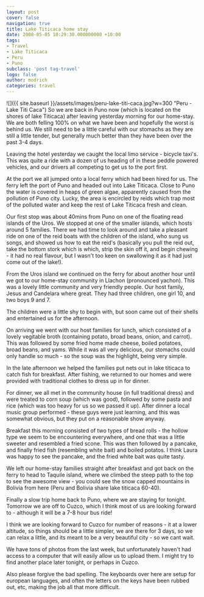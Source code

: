 ```yaml
---
layout: post
cover: false
navigation: true
title: Lake Titicaca home stay
date: 2008-05-05 10:29:30.000000000 +10:00
tags: 
- Travel
- Lake Titicaca
- Peru
- Puno
subclass: 'post tag-travel'
logo: false
author: modrich
categories: travel
---
```


![]({{ site.baseurl }}/assets/images/peru-lake-titi-caca.jpg?w=300 "Peru - Lake Titi Caca")
So we are back in Puno now (which is located on the shores of lake Titicaca) after leaving yesterday morning for our home-stay. We are both felling 100% on what we have been and hopefully the worst is behind us. We still need to be a little careful with our stomachs as they are still a little tender, but generally much better than they have been over the past 3-4 days.

Leaving the hotel yesterday we caught the local limo service - bicycle taxi's. This was quite a ride with a dozen of us heading of in these peddle powered vehicles, and our drivers all competing to get us to the port first.

At the port we all jumped onto a local ferry which had been hired for us. The ferry left the port of Puno and headed out into Lake Titicaca. Close to Puno the water is covered in heaps of green algae, apparently caused from the pollution of Puno city. Lucky, the area is encircled by reids which trap most of the polluted water and keep the rest of Lake Titicaca fresh and clean.

Our first stop was about 40mins from Puno on one of the floating read islands of the Uros. We stopped at one of the smaller islands, which hosts around 5 families. There we had time to look around and take a pleasant ride on one of the reid boats with the children of the island, who sung us songs, and showed us how to eat the reid's (basically you pull the reid out, take the bottom stork which is which, strip the skin off it, and begin chewing - it had no real flavour, but I wasn't too keen on swallowing it as it had just come out of the lake!).

From the Uros island we continued on the ferry for about another hour until we got to our home-stay community in Llachon (pronounced yachon). This was a lovely little community and very friendly people. Our host family, Jesus and Candelara where great. They had three children, one girl 10, and two boys 9 and 7.

The children were a little shy to begin with, but soon came out of their shells and entertained us for the afternoon.

On arriving we went with our host families for lunch, which consisted of a lovely vegitable broth (containing potato, broad beans, onion, and carrot). This was followed by some fried home made cheese, boiled potatoes, broad beans, and yams. While it was all very delicious, our stomachs could only handle so much - so the soup was the highlight, being very simple.

In the late afternoon we helped the families put nets out in lake titicaca to catch fish for breakfast. After fishing, we returned to our homes and were provided with traditional clothes to dress up in for dinner.

For dinner, we all met in the community house (in full traditional dress) and were treated to corn soup (which was good), followed by some pasta and rice (which was too heavy for us so we passed it up). After dinner a local music group performed - these guys were just learning, and this was somewhat obvious, but they put on a reasonable show anyway.

Breakfast this morning consisted of two types of bread rolls - the hollow type we seem to be encountering everywhere, and one that was a little sweeter and resembled a fried scone. This was then followed by a pancake, and finally fried fish (resembling white bait) and boiled potatos. I think Laura was happy to see the pancake, and the fried white bait was quite tasty.

We left our home-stay families straight after breakfast and got back on the ferry to head to Taquile island, where we climbed the steep path to the top to see the awesome view - you could see the snow capped mountains in Bolivia from here (Peru and Bolivia share lake titicaca 60-40).

Finally a slow trip home back to Puno, where we are staying for tonight. Tomorrow we are off to Cuzco, which I think most of us are looking forward to - although it will be a 7-8 hour bus ride!

I think we are looking forward to Cuzco for number of reasons - it at a lower altitude, so things should be a little simpler, we are there for 3 days, so we can relax a little, and its meant to be a very beautiful city - so we cant wait.

We have tons of photos from the last week, but unfortunately haven't had access to a computer that will easily allow us to upload them. I might try to find another place later tonight, or perhaps in Cuzco.

Also please forgive the bad spelling. The keyboards over here are setup for european languages, and often the letters on the keys have been rubbed out, etc, making the job all that more difficult.

